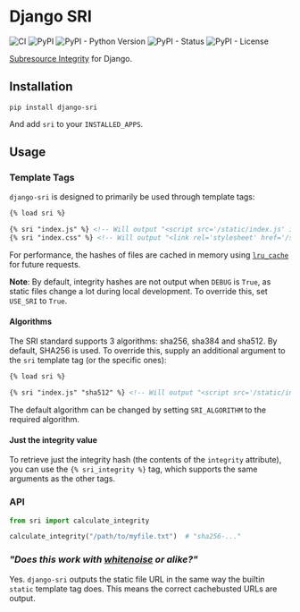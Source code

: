 # Django SRI

![CI](https://github.com/RealOrangeOne/django-sri/workflows/CI/badge.svg)
![PyPI](https://img.shields.io/pypi/v/django-sri.svg)
![PyPI - Python Version](https://img.shields.io/pypi/pyversions/django-sri.svg)
![PyPI - Status](https://img.shields.io/pypi/status/django-sri.svg)
![PyPI - License](https://img.shields.io/pypi/l/django-sri.svg)


[Subresource Integrity](https://developer.mozilla.org/en-US/docs/Web/Security/Subresource_Integrity) for Django.


## Installation

```
pip install django-sri
```

And add `sri` to your `INSTALLED_APPS`.

## Usage

### Template Tags

`django-sri` is designed to primarily be used through template tags:

```html
{% load sri %}

{% sri "index.js" %} <!-- Will output "<script src='/static/index.js' integrity='sha256-...'></script>" -->
{% sri "index.css" %} <!-- Will output "<link rel='stylesheet' href='/static/index.css' integrity='sha256-...'/>" -->
```

For performance, the hashes of files are cached in memory using [`lru_cache`](https://docs.python.org/3/library/functools.html#functools.lru_cache) for future requests.

__Note__: By default, integrity hashes are not output when `DEBUG` is `True`, as static files change a lot during local development. To override this, set `USE_SRI` to `True`.

#### Algorithms

The SRI standard supports 3 algorithms: sha256, sha384 and sha512. By default, SHA256 is used. To override this, supply an additional argument to the `sri` template tag (or the specific ones):

```html
{% load sri %}

{% sri "index.js" "sha512" %} <!-- Will output "<script src='/static/index.js' integrity='sha512-...'></script>" -->
```

The default algorithm can be changed by setting `SRI_ALGORITHM` to the required algorithm.

#### Just the integrity value

To retrieve just the integrity hash (the contents of the `integrity` attribute), you can use the `{% sri_integrity %}` tag, which supports the same arguments as the other tags.

### API

```python
from sri import calculate_integrity

calculate_integrity("/path/to/myfile.txt")  # "sha256-..."
```

### _"Does this work with [whitenoise](https://whitenoise.evans.io/en/stable/) or alike?"_

Yes. `django-sri` outputs the static file URL in the same way the builtin `static` template tag does. This means the correct cachebusted URLs are output.
